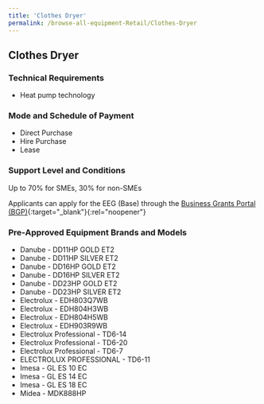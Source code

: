 ```yaml
---
title: 'Clothes Dryer'
permalink: /browse-all-equipment-Retail/Clothes-Dryer
---
```


## Clothes Dryer

### Technical Requirements

- Heat pump technology

### Mode and Schedule of Payment 

- Direct Purchase
- Hire Purchase
- Lease

### Support Level and Conditions

Up to 70% for SMEs, 30% for non-SMEs

Applicants can apply for the EEG (Base) through the [Business Grants Portal (BGP)](http://www.businessgrants.gov.sg/){:target="_blank"}{:rel="noopener"}

### Pre-Approved Equipment Brands and Models

- Danube  - DD11HP GOLD ET2
- Danube  - DD11HP SILVER ET2
- Danube  - DD16HP GOLD ET2
- Danube  - DD16HP SILVER ET2
- Danube  - DD23HP GOLD ET2
- Danube  - DD23HP SILVER ET2
- Electrolux  - EDH803Q7WB
- Electrolux  - EDH804H3WB
- Electrolux  - EDH804H5WB
- Electrolux  - EDH903R9WB
- Electrolux Professional  - TD6-14
- Electrolux Professional  - TD6-20
- Electrolux Professional  - TD6-7
- ELECTROLUX PROFESSIONAL - TD6-11
- Imesa  - GL ES 10 EC
- Imesa  - GL ES 14 EC
- Imesa  - GL ES 18 EC
- Midea  - MDK888HP

<script src='/jquery/resize-tables.js'></script>
